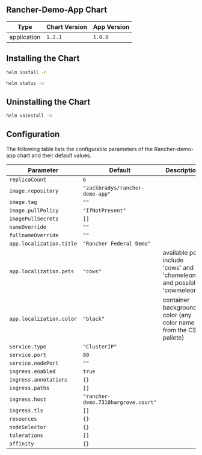 Rancher-Demo-App Chart
----------------------------------------------


| Type | Chart Version | App Version |
| ---- | ------------- | ----------- |
| application | `1.2.1` | `1.0.0` |

## Installing the Chart
```bash
helm install -n 
```
```bash
helm status -n 
```

## Uninstalling the Chart
```bash
helm uninstall -n 
```

## Configuration

The following table lists the configurable parameters of the Rancher-demo-app chart and their default values.

| Parameter | Default | Description |
| --------- | ------- | ----------- |
| `replicaCount` | `6` |  |
| `image.repository` | `"zackbradys/rancher-demo-app"` |  |
| `image.tag` | `""` |  |
| `image.pullPolicy` | `"IfNotPresent"` |  |
| `imagePullSecrets` | `[]` |  |
| `nameOverride` | `""` |  |
| `fullnameOverride` | `""` |  |
| `app.localization.title` | `"Rancher Federal Demo"` |  |
| `app.localization.pets` | `"cows"` | available pets include 'cows' and 'chameleons' and possibly 'cowmeleons' |
| `app.localization.color` | `"black"` | container background color (any color name from the CSS pallete) |
| `service.type` | `"ClusterIP"` |  |
| `service.port` | `80` |  |
| `service.nodePort` | `""` |  |
| `ingress.enabled` | `true` |  |
| `ingress.annotations` | `{}` |  |
| `ingress.paths` | `[]` |  |
| `ingress.host` | `"rancher-demo.7310hargrove.court"` |  |
| `ingress.tls` | `[]` |  |
| `resources` | `{}` |  |
| `nodeSelector` | `{}` |  |
| `tolerations` | `[]` |  |
| `affinity` | `{}` |  |

